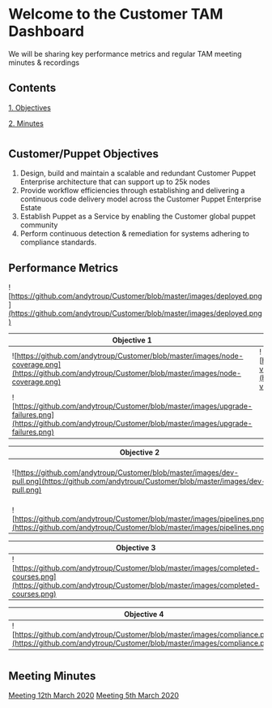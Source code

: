 # Welcome to the Customer TAM Dashboard

We will be sharing key performance metrics and regular TAM meeting minutes & recordings

## Contents
[1. Objectives](#objectives)

[2. Minutes](#minutes)

# <a name="objectives"></a>
## Customer/Puppet Objectives

1. Design, build and maintain a scalable and redundant Customer Puppet Enterprise architecture that can support up to 25k nodes
2. Provide workflow efficiencies through establishing and delivering a continuous code delivery model across the Customer Puppet Enterprise Estate
3. Establish Puppet as a Service by enabling the Customer global puppet community
4. Perform continuous detection & remediation for systems adhering to compliance standards.


## Performance Metrics
![https://github.com/andytroup/Customer/blob/master/images/deployed.png](https://github.com/andytroup/Customer/blob/master/images/deployed.png)

| Objective 1 |   |
| ----------- | - |
| ![https://github.com/andytroup/Customer/blob/master/images/node-coverage.png](https://github.com/andytroup/Customer/blob/master/images/node-coverage.png) | ![https://github.com/andytroup/Customer/blob/master/images/puppet-versions.png](https://github.com/andytroup/Customer/blob/master/images/puppet-versions.png) |
| ![https://github.com/andytroup/Customer/blob/master/images/upgrade-failures.png](https://github.com/andytroup/Customer/blob/master/images/upgrade-failures.png) | |


| Objective 2 |   |
| ----------- | - |
| ![https://github.com/andytroup/Customer/blob/master/images/dev-pull.png](https://github.com/andytroup/Customer/blob/master/images/dev-pull.png) | ![https://github.com/andytroup/Customer/blob/master/images/prod-pull.png](https://github.com/andytroup/Customer/blob/master/images/prod-pull.png) |
| ![https://github.com/andytroup/Customer/blob/master/images/pipelines.png](https://github.com/andytroup/Customer/blob/master/images/pipelines.png) | |

| Objective 3 |   |
| ----------- | - |
| ![https://github.com/andytroup/Customer/blob/master/images/completed-courses.png](https://github.com/andytroup/Customer/blob/master/images/completed-courses.png) | ![https://github.com/andytroup/Customer/blob/master/images/remote-enablement-attendees.png](https://github.com/andytroup/Customer/blob/master/images/remote-enablement-attendees.png) |

| Objective 4 |
| ----------- |
| ![https://github.com/andytroup/Customer/blob/master/images/compliance.png](https://github.com/andytroup/Customer/blob/master/images/compliance.png) |

# <a name="minutes"></a>
## Meeting Minutes
[Meeting 12th March 2020](https://github.com/andytroup/Customer/blob/master/minutes/20200312.md)
[Meeting 5th March 2020](https://github.com/andytroup/Customer/blob/master/minutes/20200305.md)
